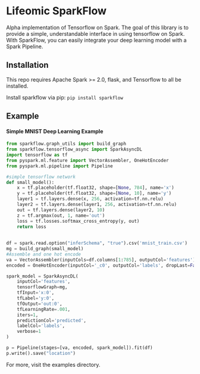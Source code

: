# Lifeomic SparkFlow

Alpha implementation of Tensorflow on Spark. The goal of this library is to provide a simple, understandable interface 
in using tensorflow on Spark. With SparkFlow, you can easily integrate your deep learning model with a Spark Pipeline.

## Installation
This repo requires Apache Spark >= 2.0, flask, and Tensorflow to all be installed.

Install sparkflow via pip: `pip install sparkflow`


## Example

#### Simple MNIST Deep Learning Example

```python
from sparkflow.graph_utils import build_graph
from sparkflow.tensorflow_async import SparkAsyncDL
import tensorflow as tf
from pyspark.ml.feature import VectorAssembler, OneHotEncoder
from pyspark.ml.pipeline import Pipeline

#simple tensorflow network
def small_model():
    x = tf.placeholder(tf.float32, shape=[None, 784], name='x')
    y = tf.placeholder(tf.float32, shape=[None, 10], name='y')
    layer1 = tf.layers.dense(x, 256, activation=tf.nn.relu)
    layer2 = tf.layers.dense(layer1, 256, activation=tf.nn.relu)
    out = tf.layers.dense(layer2, 10)
    z = tf.argmax(out, 1, name='out')
    loss = tf.losses.softmax_cross_entropy(y, out)
    return loss
    
    
df = spark.read.option("inferSchema", "true").csv('mnist_train.csv')
mg = build_graph(small_model)
#Assemble and one hot encode
va = VectorAssembler(inputCols=df.columns[1:785], outputCol='features')
encoded = OneHotEncoder(inputCol='_c0', outputCol='labels', dropLast=False)

spark_model = SparkAsyncDL(
    inputCol='features',
    tensorflowGraph=mg,
    tfInput='x:0',
    tfLabel='y:0',
    tfOutput='out:0',
    tfLearningRate=.001,
    iters=1,
    predictionCol='predicted',
    labelCol='labels',
    verbose=1
)

p = Pipeline(stages=[va, encoded, spark_model]).fit(df)
p.write().save("location")

``` 

For more, visit the examples directory.



